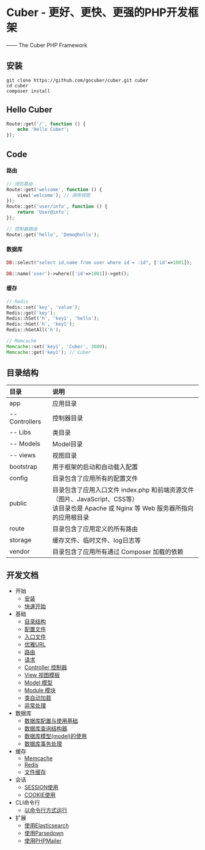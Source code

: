 # Cuber - 更好、更快、更强的PHP开发框架
—— The Cuber PHP Framework


## 安装

```
git clone https://github.com/gocuber/cuber.git cuber
cd cuber
composer install
```


## Hello Cuber

```php
Route::get('/', function () {
    echo 'Hello Cuber';
});
```


## Code

#### 路由

```php
// 闭包路由
Route::get('welcome', function () {
    view('welcome'); // 调用视图
});
Route::get('user/info', function () {
    return 'User@info';
});

// 控制器路由
Route::get('hello', 'Demo@hello');
```

#### 数据库

```php
DB::select("select id,name from user where id = :id", ['id'=>1001]);

DB::name('user')->where(['id'=>1001])->get();
```

#### 缓存

```php
// Redis
Redis::set('key', 'value');
Redis::get('key');
Redis::hSet('h', 'key1', 'hello');
Redis::hGet('h', 'key1');
Redis::hGetAll('h');

// Memcache
Memcache::set('key1', 'Cuber', 3600);
Memcache::get('key1'); // Cuber
```


## 目录结构

目录|说明
:--------|:--------
app|应用目录
-- Controllers|控制器目录
-- Libs|类目录
-- Models|Model目录
-- views|视图目录
bootstrap|用于框架的启动和自动载入配置
config|目录包含了应用所有的配置文件
public|目录包含了应用入口文件 index.php 和前端资源文件（图片、JavaScript、CSS等）<br>该目录也是 Apache 或 Nginx 等 Web 服务器所指向的应用根目录
route|目录包含了应用定义的所有路由
storage|缓存文件、临时文件、log日志等
vendor|目录包含了应用所有通过 Composer 加载的依赖


## 开发文档

- 开始
    - [安装](https://github.com/gocuber/docs/blob/master/docs/install.md)
    - [快速开始](https://github.com/gocuber/docs/blob/master/docs/quickstart.md)
- 基础
    - [目录结构](https://github.com/gocuber/docs/blob/master/docs/directory.md)
    - [配置文件](https://github.com/gocuber/docs/blob/master/docs/config.md)
    - [入口文件](https://github.com/gocuber/docs/blob/master/docs/entrance.md)
    - [优雅URL](https://github.com/gocuber/docs/blob/master/docs/rewrite.md)
    - [路由](https://github.com/gocuber/docs/blob/master/docs/route.md)
    - [请求](https://github.com/gocuber/docs/blob/master/docs/request.md)
    - [Controller 控制器](https://github.com/gocuber/docs/blob/master/docs/controller.md)
    - [View 视图模板](https://github.com/gocuber/docs/blob/master/docs/view.md)
    - [Model 模型](https://github.com/gocuber/docs/blob/master/docs/model.md)
    - [Module 模块](https://github.com/gocuber/docs/blob/master/docs/module.md)
    - [类自动加载](https://github.com/gocuber/docs/blob/master/docs/autoload.md)
    - [异常处理](https://github.com/gocuber/docs/blob/master/docs/exception.md)
- 数据库
    - [数据库配置与使用基础](https://github.com/gocuber/docs/blob/master/docs/dbbase.md)
    - [数据库查询结构器](https://github.com/gocuber/docs/blob/master/docs/dbquery.md)
    - [数据库模型(model)的使用](https://github.com/gocuber/docs/blob/master/docs/dbmodel.md)
    - [数据库事务处理](https://github.com/gocuber/docs/blob/master/docs/dbtransaction.md)
- 缓存
    - [Memcache](https://github.com/gocuber/docs/blob/master/docs/memcache.md)
    - [Redis](https://github.com/gocuber/docs/blob/master/docs/redis.md)
    - [文件缓存](https://github.com/gocuber/docs/blob/master/docs/filecache.md)
- 会话
    - [SESSION使用](https://github.com/gocuber/docs/blob/master/docs/session.md)
    - [COOKIE使用](https://github.com/gocuber/docs/blob/master/docs/cookie.md)
- CLI命令行
    - [以命令行方式运行](https://github.com/gocuber/docs/blob/master/docs/cli.md)
- 扩展
    - [使用Elasticsearch](https://github.com/gocuber/docs/blob/master/docs/elasticsearch.md)
    - [使用Parsedown](https://github.com/gocuber/docs/blob/master/docs/parsedown.md)
    - [使用PHPMailer](https://github.com/gocuber/docs/blob/master/docs/phpmailer.md)
